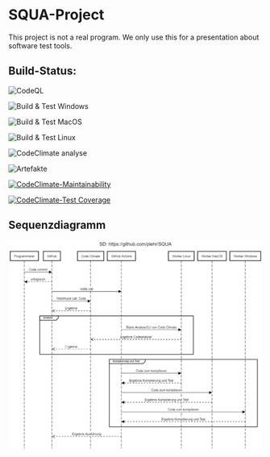 # SQUA-Project

This project is not a real program. We only use this for a presentation about software test tools.

## Build-Status:

![CodeQL](https://github.com/plehr/SQUA/workflows/CodeQL/badge.svg)

![Build & Test Windows](https://github.com/plehr/SQUA/workflows/Build&Test%20Windows/badge.svg)

![Build & Test MacOS](https://github.com/plehr/SQUA/workflows/Build&Test%20MacOS/badge.svg)

![Build & Test Linux](https://github.com/plehr/SQUA/workflows/Build&Test%20Linux/badge.svg)

![CodeClimate analyse](https://github.com/plehr/SQUA/workflows/CodeClimate%20analyse/badge.svg)

![Artefakte](https://github.com/plehr/SQUA/workflows/Artefakte/badge.svg)

[![CodeClimate-Maintainability](https://api.codeclimate.com/v1/badges/4a54b5adf6f0a4d7dc01/maintainability)](https://codeclimate.com/github/plehr/SQUA/maintainability)

[![CodeClimate-Test Coverage](https://api.codeclimate.com/v1/badges/4a54b5adf6f0a4d7dc01/test_coverage)](https://codeclimate.com/github/plehr/SQUA/test_coverage)

## Sequenzdiagramm

![Sequenzdiagramm](https://raw.githubusercontent.com/plehr/SQUA/main/docs/sequencediagram.png)